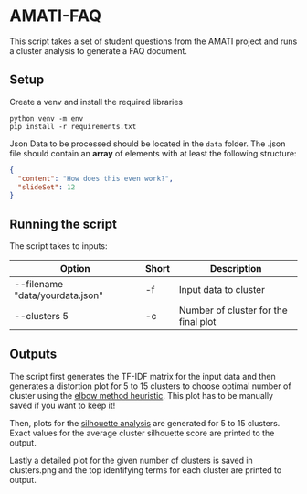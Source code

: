 # AMATI-FAQ

This script takes a set of student questions from the AMATI project and runs a cluster analysis to generate a FAQ document.

## Setup

Create a venv and install the required libraries

```
python venv -m env
pip install -r requirements.txt
```

Json Data to be processed should be located in the `data` folder. The .json file should contain an **array** of elements with at least the following structure:

```json
{
  "content": "How does this even work?",
  "slideSet": 12
}
```
## Running the script

The script takes to inputs: 

| Option | Short | Description |
| ------ | ----- | ----------- |
| --filename "data/yourdata.json" | -f | Input data to cluster |
| --clusters 5 | -c | Number of cluster for the final plot |

## Outputs

The script first generates the TF-IDF matrix for the input data and then generates a distortion plot for 5 to 15 clusters to choose optimal number of cluster using the [elbow method heuristic](https://en.wikipedia.org/wiki/Determining_the_number_of_clusters_in_a_data_set).
This plot has to be manually saved if you want to keep it!

Then, plots for the [silhouette analysis](https://en.wikipedia.org/wiki/Determining_the_number_of_clusters_in_a_data_set#The_silhouette_method) are generated for 5 to 15 clusters.
Exact values for the average cluster silhouette score are printed to the output.

Lastly a detailed plot for the given number of clusters is saved in clusters.png and the top identifying terms for each cluster are printed to output.
